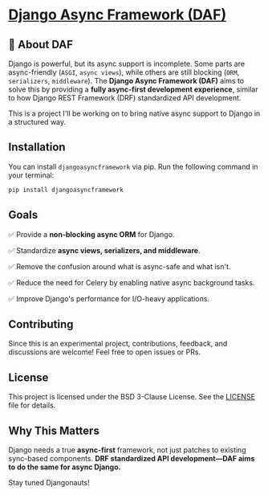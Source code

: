 # [Django Async Framework (DAF)](https://github.com/mouhamaddev/django-async-framework)

## 📢 About DAF

Django is powerful, but its async support is incomplete. Some parts are async-friendly (`ASGI`, `async views`), while others are still blocking (`ORM`, `serializers`, `middleware`). The **Django Async Framework (DAF)** aims to solve this by providing a **fully async-first development experience**, similar to how Django REST Framework (DRF) standardized API development.


This is a project I'll be working on to bring native async support to Django in a structured way.

## Installation

You can install `djangoasyncframework` via pip. Run the following command in your terminal:

```bash
pip install djangoasyncframework
```

## Goals
✅ Provide a **non-blocking async ORM** for Django.

✅ Standardize **async views, serializers, and middleware**.

✅ Remove the confusion around what is async-safe and what isn't.

✅ Reduce the need for Celery by enabling native async background tasks.

✅ Improve Django's performance for I/O-heavy applications.

## Contributing
Since this is an experimental project, contributions, feedback, and discussions are welcome! Feel free to open issues or PRs.

## License
This project is licensed under the BSD 3-Clause License. See the [LICENSE](LICENSE) file for details.

## Why This Matters
Django needs a true **async-first** framework, not just patches to existing sync-based components. **DRF standardized API development—DAF aims to do the same for async Django.**


Stay tuned Djangonauts!
